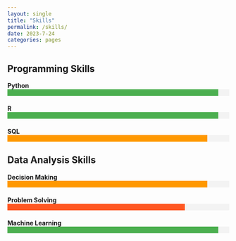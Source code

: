 ```yaml
---
layout: single
title: "Skills"
permalink: /skills/
date: 2023-7-24
categories: pages
---
```


<style>
.skill {
  margin-bottom: 20px;
}

.skill-name {
  font-weight: bold;
}

.progress-bar {
  height: 15px;
  background-color: #f3f3f3;
}

.progress {
  height: 100%;
}

.progress-95 {
  background-color: #4caf50; /* Green */
  width: 95%;
}

.progress-90 {
  background-color: #ff9800; /* Yellow */
  width: 90%;
}

.progress-80 {
  background-color: #ff5722; /* Red */
  width: 80%;
}
</style>

## Programming Skills

<div class="skill">
  <span class="skill-name">Python</span>
  <div class="progress-bar">
    <div class="progress progress-95"></div>
  </div>
</div>

<div class="skill">
  <span class="skill-name">R</span>
  <div class="progress-bar">
    <div class="progress progress-95"></div>
  </div>
</div>

<div class="skill">
  <span class="skill-name">SQL</span>
  <div class="progress-bar">
    <div class="progress progress-90"></div>
  </div>
</div>

## Data Analysis Skills

<div class="skill">
  <span class="skill-name">Decision Making</span>
  <div class="progress-bar">
    <div class="progress progress-90"></div>
  </div>
</div>

<div class="skill">
  <span class="skill-name">Problem Solving</span>
  <div class="progress-bar">
    <div class="progress progress-80"></div>
  </div>
</div>

<div class="skill">
  <span class="skill-name">Machine Learning</span>
  <div class="progress-bar">
    <div class="progress progress-95"></div>
  </div>
</div>
